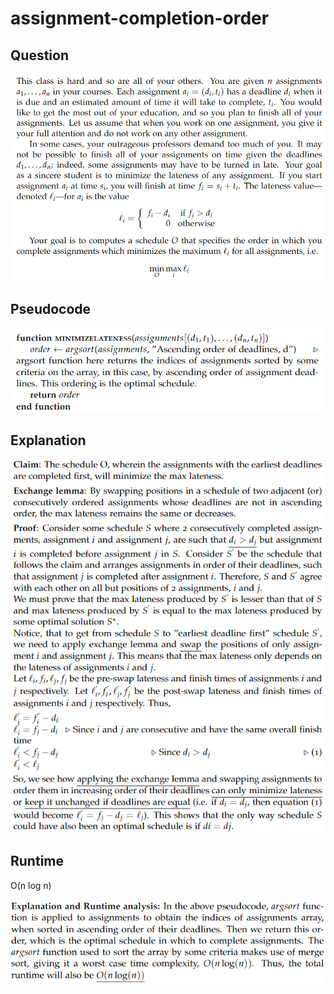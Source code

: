 # assignment-completion-order

## Question
![question](./question.png)

## Pseudocode
![pseudocode](./pseudocode.png)

## Explanation
![explanation](./explanation.png)

## Runtime
O(n log n) <br>
<br>
![runtime](./runtime.png)